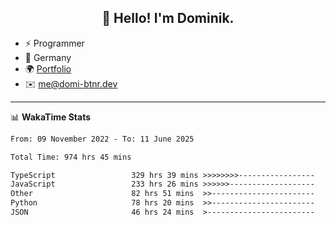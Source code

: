 <h2 align="center">👋 Hello! I'm Dominik.</h2>

- ⚡ Programmer
- 📍 Germany
- 🌍 [Portfolio](https://domi-btnr.dev)
- ✉️ [me@domi-btnr.dev](mailto://me@domi-btnr.dev)

---
📊 **WakaTime Stats**
<!--START_SECTION:waka-->

```txt
From: 09 November 2022 - To: 11 June 2025

Total Time: 974 hrs 45 mins

TypeScript                 329 hrs 39 mins >>>>>>>>-----------------   33.82 %
JavaScript                 233 hrs 26 mins >>>>>>-------------------   23.95 %
Other                      82 hrs 51 mins  >>-----------------------   08.50 %
Python                     78 hrs 20 mins  >>-----------------------   08.04 %
JSON                       46 hrs 24 mins  >------------------------   04.76 %
```

<!--END_SECTION:waka-->
